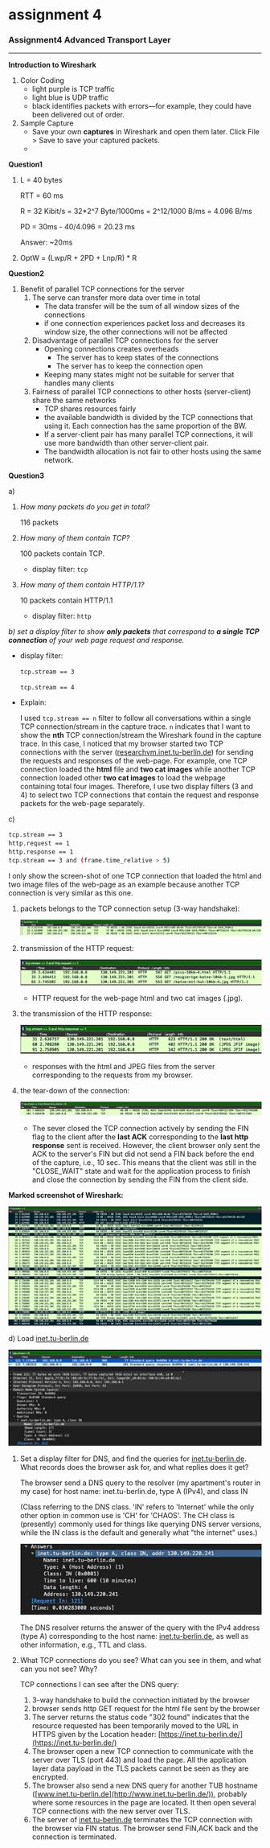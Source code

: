 # assignment 4

### Assignment4 Advanced Transport Layer

---

**Introduction to Wireshark**

1. Color Coding
    - light purple is TCP traffic
    - light blue is UDP traffic
    - black identifies packets with errors—for example, they could have been delivered out of order.
2. Sample Capture
    - Save your own **captures** in Wireshark and open them later. Click File > Save to save your captured packets.
    - 

**Question1**

1. L = 40 bytes

    RTT = 60 ms

    R = 32 Kibit/s = 32*2^7 Byte/1000ms = 2^12/1000 B/ms = 4.096 B/ms

    PD = 30ms - 40/4.096 = 20.23 ms

    Answer: ~20ms

2. OptW = (Lwp/R + 2PD + Lnp/R) * R

**Question2**

1. Benefit of parallel TCP connections for the server
    1. The serve can transfer more data over time in total
        - The data transfer will be the sum of all window sizes of the connections
        - if one connection experiences packet loss and decreases its window size, the other connections will not be affected
    2. Disadvantage of parallel TCP connections for the server
        - Opening connections creates overheads
            - The server has to keep states of the connections
            - The server has to keep the connection open
        - Keeping many states might not be suitable for server that handles many clients
    3. Fairness of parallel TCP connections to other hosts (server-client) share the same networks
        - TCP shares resources fairly
        - the available bandwidth is divided by the TCP connections that using it. Each connection has the same proportion of the BW.
        - If a server-client pair has many parallel TCP connections, it will use more bandwidth than other server-client pair.
        - The bandwidth allocation is not fair to other hosts using the same network.

**Question3**

a)

1. *How many packets do you get in total?*

    116 packets

2. *How many of them contain TCP?*

    100 packets contain TCP.

    - display filter: `tcp`
3. *How many of them contain HTTP/1.1?*

    10 packets contain HTTP/1.1

    - display filter: `http`

*b) set a display filter to show **only packets** that correspond to **a single TCP connection** of your web page request and response.*

- display filter:

    `tcp.stream == 3`

    `tcp.stream == 4`

- Explain:

    I used `tcp.stream == n` filter to follow all conversations within a single TCP connection/stream in the capture trace. `n` indicates that I want to show the **nth** TCP connection/stream the Wireshark found in the capture trace. In this case, I noticed that my browser started two TCP connections with the server ([researchvm.inet.tu-berlin.de](http://researchvm.inet.tu-berlin.de/)) for sending the requests and responses of the web-page. For example, one TCP connection loaded the **html** file and **two cat images** while another TCP connection loaded other **two cat images** to load the webpage containing total four images. Therefore, I use two display filters (3 and 4) to select two TCP connections that contain the request and response packets for the web-page separately.

c) 

```bash
tcp.stream == 3
http.request == 1
http.response == 1
tcp.stream == 3 and (frame.time_relative > 5)
```

I only show the screen-shot of one TCP connection that loaded the html and two image files of the web-page as an example because another TCP connection is very similar as this one.

1. packets belongs to the TCP connection setup (3-way handshake):

    ![assignment%204%20ea799ea83d8c4f4084e6ffa208bdb317/Screen_Shot_2020-12-08_at_4.57.08_PM.png](assignment%204%20ea799ea83d8c4f4084e6ffa208bdb317/Screen_Shot_2020-12-08_at_4.57.08_PM.png)

2. transmission of the HTTP request:

    ![assignment%204%20ea799ea83d8c4f4084e6ffa208bdb317/Screen_Shot_2020-12-08_at_4.57.53_PM.png](assignment%204%20ea799ea83d8c4f4084e6ffa208bdb317/Screen_Shot_2020-12-08_at_4.57.53_PM.png)

    - HTTP request for the web-page html and two cat images (.jpg).
3. the transmission of the HTTP response: 

    ![assignment%204%20ea799ea83d8c4f4084e6ffa208bdb317/Screen_Shot_2020-12-08_at_4.58.09_PM.png](assignment%204%20ea799ea83d8c4f4084e6ffa208bdb317/Screen_Shot_2020-12-08_at_4.58.09_PM.png)

    - responses with the html and JPEG files from the server corresponding to the requests from my browser.
4. the tear-down of the connection:

    ![assignment%204%20ea799ea83d8c4f4084e6ffa208bdb317/Screen_Shot_2020-12-08_at_11.59.50_PM.png](assignment%204%20ea799ea83d8c4f4084e6ffa208bdb317/Screen_Shot_2020-12-08_at_11.59.50_PM.png)

    - The sever closed the TCP connection actively by sending the FIN flag to the client after the **last ACK** corresponding to the **last http response** sent is received. However, the client browser only sent the ACK to the server's FIN but did not send a FIN back before the end of the capture, i.e., 10 sec. This means that the client was still in the "CLOSE_WAIT" state and wait for the application process to finish and close the connection by sending the FIN from the client side.

**Marked screenshot of Wireshark:**

![assignment%204%20ea799ea83d8c4f4084e6ffa208bdb317/Screen_Shot_2020-12-09_at_12.11.43_AM.png](assignment%204%20ea799ea83d8c4f4084e6ffa208bdb317/Screen_Shot_2020-12-09_at_12.11.43_AM.png)

d) Load [inet.tu-berlin.de](http://inet.tu-berlin.de/)

![assignment%204%20ea799ea83d8c4f4084e6ffa208bdb317/Screen_Shot_2021-02-25_at_1.16.52_PM.png](assignment%204%20ea799ea83d8c4f4084e6ffa208bdb317/Screen_Shot_2021-02-25_at_1.16.52_PM.png)

1. Set a display filter for DNS, and find the queries for [inet.tu-berlin.de](http://inet.tu-berlin.de/). What records does
the browser ask for, and what replies does it get?

    The browser send a DNS query to the resolver (my apartment's router in my case) for host name: inet.tu-berlin.de, type A (IPv4), and class IN

    (Class referring to the DNS class. 'IN' refers to 'Internet' while the only other option in common use is 'CH' for 'CHAOS'. The CH class is (presently) commonly used for things like querying DNS server versions, while the IN class is the default and generally what "the internet" uses.)

    ![assignment%204%20ea799ea83d8c4f4084e6ffa208bdb317/Screen_Shot_2021-02-25_at_1.24.53_PM.png](assignment%204%20ea799ea83d8c4f4084e6ffa208bdb317/Screen_Shot_2021-02-25_at_1.24.53_PM.png)

    The DNS resolver returns the answer of the query with the IPv4 address (type A) corresponding to the host name: [inet.tu-berlin.de](http://inet.tu-berlin.de), as well as other information, e.g., TTL and class.

2. What TCP connections do you see? What can you see in them, and what can you not see?
Why?

    TCP connections I can see after the DNS query:

    1. 3-way handshake to build the connection initiated by the browser
    2. browser sends http GET request for the html file sent by the browser
    3. The server returns the status code "302 found" indicates that the resource requested has been temporarily moved to the URL in HTTPS given by the Location header: [https://inet.tu-berlin.de/](https://inet.tu-berlin.de/)
    4. The browser open a new TCP connection to communicate with the server over TLS (port 443) and load the page. All the  application layer data payload in the TLS packets cannot be seen as they are encrypted.
    5. The browser also send a new DNS query for another TUB hostname ([www.inet.tu-berlin.de](http://www.inet.tu-berlin.de/)), probably where some resources in the page are located. It then open several TCP connections with the new server over TLS.
    6. The server of  [inet.tu-berlin.de](http://inet.tu-berlin.de) terminates the TCP connection with the browser via FIN status. The browser send FIN,ACK back and the connection is terminated.